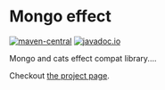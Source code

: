 # Mongo effect

[![maven-central](https://img.shields.io/maven-central/v/design.hamu/mongo-effect_2.12)](https://index.scala-lang.org/hamuhouse/mongo-effect/mongo-effect)
[![javadoc.io](https://javadoc.io/badge2/design.hamu/mongo-effect_2.12/javadoc.io.svg)](https://javadoc.io/doc/design.hamu/mongo-effect_2.12)

Mongo and cats effect compat library....

Checkout [the project page](https://hamuhouse.github.io/mongo-effect/).

